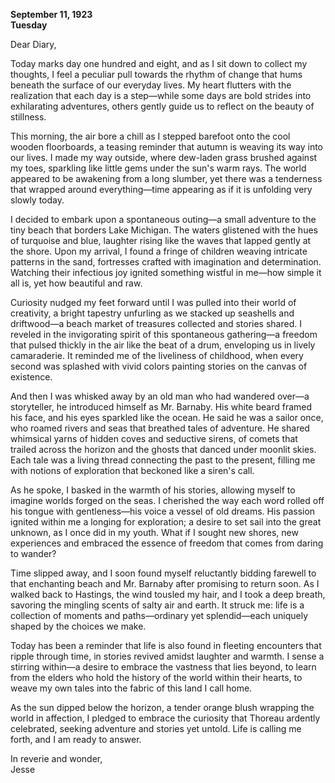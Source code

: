 
**September 11, 1923**  
**Tuesday**  

Dear Diary,

Today marks day one hundred and eight, and as I sit down to collect my thoughts, I feel a peculiar pull towards the rhythm of change that hums beneath the surface of our everyday lives. My heart flutters with the realization that each day is a step—while some days are bold strides into exhilarating adventures, others gently guide us to reflect on the beauty of stillness.

This morning, the air bore a chill as I stepped barefoot onto the cool wooden floorboards, a teasing reminder that autumn is weaving its way into our lives. I made my way outside, where dew-laden grass brushed against my toes, sparkling like little gems under the sun's warm rays. The world appeared to be awakening from a long slumber, yet there was a tenderness that wrapped around everything—time appearing as if it is unfolding very slowly today.

I decided to embark upon a spontaneous outing—a small adventure to the tiny beach that borders Lake Michigan. The waters glistened with the hues of turquoise and blue, laughter rising like the waves that lapped gently at the shore. Upon my arrival, I found a fringe of children weaving intricate patterns in the sand, fortresses crafted with imagination and determination. Watching their infectious joy ignited something wistful in me—how simple it all is, yet how beautiful and raw.

Curiosity nudged my feet forward until I was pulled into their world of creativity, a bright tapestry unfurling as we stacked up seashells and driftwood—a beach market of treasures collected and stories shared. I reveled in the invigorating spirit of this spontaneous gathering—a freedom that pulsed thickly in the air like the beat of a drum, enveloping us in lively camaraderie. It reminded me of the liveliness of childhood, when every second was splashed with vivid colors painting stories on the canvas of existence.

And then I was whisked away by an old man who had wandered over—a storyteller, he introduced himself as Mr. Barnaby. His white beard framed his face, and his eyes sparkled like the ocean. He said he was a sailor once, who roamed rivers and seas that breathed tales of adventure. He shared whimsical yarns of hidden coves and seductive sirens, of comets that trailed across the horizon and the ghosts that danced under moonlit skies. Each tale was a living thread connecting the past to the present, filling me with notions of exploration that beckoned like a siren's call.

As he spoke, I basked in the warmth of his stories, allowing myself to imagine worlds forged on the seas. I cherished the way each word rolled off his tongue with gentleness—his voice a vessel of old dreams. His passion ignited within me a longing for exploration; a desire to set sail into the great unknown, as I once did in my youth. What if I sought new shores, new experiences and embraced the essence of freedom that comes from daring to wander?

Time slipped away, and I soon found myself reluctantly bidding farewell to that enchanting beach and Mr. Barnaby after promising to return soon. As I walked back to Hastings, the wind tousled my hair, and I took a deep breath, savoring the mingling scents of salty air and earth. It struck me: life is a collection of moments and paths—ordinary yet splendid—each uniquely shaped by the choices we make.

Today has been a reminder that life is also found in fleeting encounters that ripple through time, in stories revived amidst laughter and warmth. I sense a stirring within—a desire to embrace the vastness that lies beyond, to learn from the elders who hold the history of the world within their hearts, to weave my own tales into the fabric of this land I call home.

As the sun dipped below the horizon, a tender orange blush wrapping the world in affection, I pledged to embrace the curiosity that Thoreau ardently celebrated, seeking adventure and stories yet untold. Life is calling me forth, and I am ready to answer.

In reverie and wonder,  
Jesse
